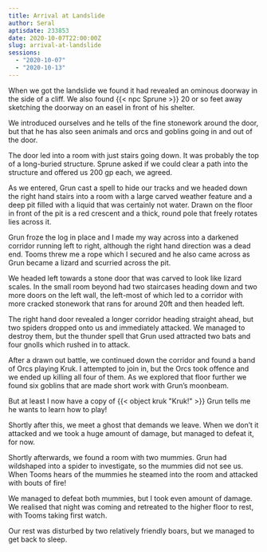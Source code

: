 ```yaml
---
title: Arrival at Landslide
author: Seral
aptisdate: 233853
date: 2020-10-07T22:00:00Z
slug: arrival-at-landslide
sessions:
  - "2020-10-07"
  - "2020-10-13"
---
```


When we got the landslide we found it had revealed an ominous doorway in the side of a cliff. We also found {{< npc Sprune >}} 20 or so feet away sketching the doorway on an easel in front of his shelter.<!--more-->

We introduced ourselves and he tells of the fine stonework around the door, but that he has also seen animals and orcs and goblins going in and out of the door.

The door led into a room with just stairs going down. It was probably the top of a long-buried structure. Sprune asked if we could clear a path into the structure and offered us 200 gp each, we agreed.

As we entered, Grun cast a spell to hide our tracks and we headed down the right hand stairs into a room with a large carved weather feature and a deep pit filled with a liquid that was certainly not water. Drawn on the floor in front of the pit is a red crescent and a thick, round pole that freely rotates lies across it. 

Grun froze the log in place and I made my way across into a darkened corridor running left to right, although the right hand direction was a dead end. Tooms threw me a rope which I secured and he also came across as Grun became a lizard and scurried across the pit.

We headed left towards a stone door that was carved to look like lizard scales. In the small room beyond had two staircases heading down and two more doors on the left wall, the left-most of which led to a corridor with more cracked stonework that rans for around 20ft and then headed left.

The right hand door revealed a longer corridor heading straight ahead, but two spiders dropped onto us and immediately attacked. We managed to destroy them, but the thunder spell that Grun used attracted two bats and four gnolls which rushed in to attack.

After a drawn out battle, we continued down the corridor and found a band of Orcs playing Kruk. I attempted to join in, but the Orcs took offence and we ended up killing all four of them. As we explored that floor further we found six goblins that are made short work with Grun’s moonbeam.

But at least I now have a copy of {{< object kruk "Kruk!" >}} Grun tells me he wants to learn how to play!

Shortly after this, we meet a ghost that demands we leave. When we don’t it attacked and we took a huge amount of damage, but managed to defeat it, for now.

Shortly afterwards, we found a room with two mummies. Grun had wildshaped into a spider to investigate, so the mummies did not see us. When Tooms hears of the mummies he steamed into the room and attacked with bouts of fire!

We managed to defeat both mummies, but I took even amount of damage. We realised that night was coming and retreated to the higher floor to rest, with Tooms taking first watch.

Our rest was disturbed by two relatively friendly boars, but we managed to get back to sleep.
